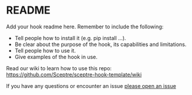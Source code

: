 # README

Add your hook readme here. Remember to include the following:

- Tell people how to install it (e.g. pip install ...).
- Be clear about the purpose of the hook, its capabilities and limitations.
- Tell people how to use it.
- Give examples of the hook in use.

Read our wiki to learn how to use this repo:
https://github.com/Sceptre/sceptre-hook-template/wiki

If you have any questions or encounter an issue
[please open an issue](https://github.com/Sceptre/sceptre-hook-template/issues/new)
